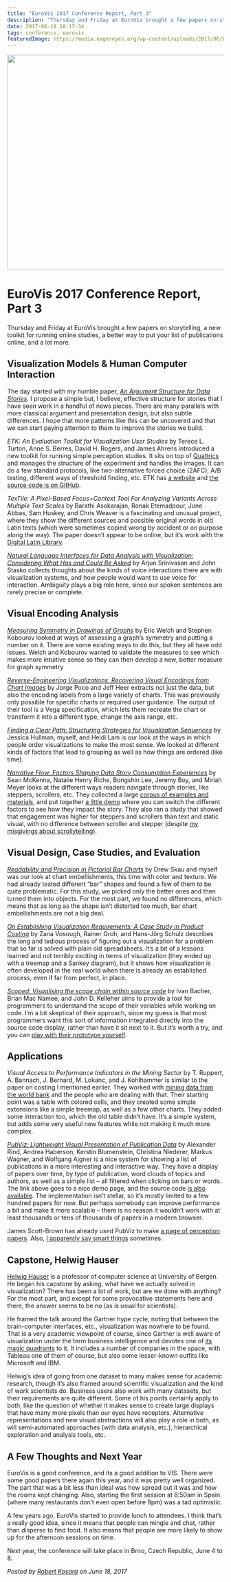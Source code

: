 ```yaml
---
title: "EuroVis 2017 Conference Report, Part 3"
description: "Thursday and Friday at EuroVis brought a few papers on storytelling, a new toolkit for running online studies, a better way to put your list of publications online, and a lot more."
date: 2017-06-18 18:17:34
tags: conference, eurovis
featuredImage: https://media.eagereyes.org/wp-content/uploads/2017/06/barcelona-sunset.jpg
---
```


<p align="center"><img src="https://media.eagereyes.org/wp-content/uploads/2017/06/barcelona-sunset.jpg" width="720" height="500" /></p>

# EuroVis 2017 Conference Report, Part 3

Thursday and Friday at EuroVis brought a few papers on storytelling, a new toolkit for running online studies, a better way to put your list of publications online, and a lot more.

## Visualization Models &amp; Human Computer Interaction

The day started with my humble paper, <em><a href="/papers/paper-an-argument-structure-for-data-stories">An Argument Structure for Data Stories</a></em>. I propose a simple but, I believe, effective structure for stories that I have seen work in a handful of news pieces. There are many parallels with more classical argument and presentation design, but also subtle differences. I hope that more patterns like this can be uncovered and that we can start paying attention to them to improve the stories we build.

<em>ETK: An Evaluation Toolkit for Visualization User Studies</em> by Terece L. Turton, Anne S. Berres, David H. Rogers, and James Ahrens introduced a new toolkit for running simple perception studies. It sits on top of <a href="https://www.qualtrics.com">Qualtrics</a> and manages the structure of the experiment and handles the images. It can do a few standard protocols, like two-alternative forced choice (2AFC), A/B testing, different ways of threshold finding, etc. ETK has <a href="http://etklab.org">a website</a> and <a href="https://github.com/ascr-ecx/etk">the source code is on GitHub</a>.

<em>TexTile: A Pixel-Based Focus+Context Tool For Analyzing Variants Across Multiple Text Scales</em> by Barathi Asokarajan, Ronak Etemadpour, June Abbas, Sam Huskey, and Chris Weaver is a fascinating and unusual project, where they show the different sources and possible original words in old Latin texts (which were sometimes copied wrong by accident or on purpose along the way). The paper doesn’t appear to be online, but it’s work with the <a href="http://digitallatin.org">Digital Latin Library</a>.

<em><a href="http://arjun010.github.io/static/papers/nl-vis.pdf">Natural Language Interfaces for Data Analysis with Visualization: Considering What Has and Could Be Asked</a></em> by Arjun Srinivasan and John Stasko collects thoughts about the kinds of voice interactions there are with visualization systems, and how people would want to use voice for interaction. Ambiguity plays a big role here, since our spoken sentences are rarely precise or complete.

## Visual Encoding Analysis

<em><a href="http://www2.cs.arizona.edu/~kobourov/symmetries-eurovis17.pdf">Measuring Symmetry in Drawings of Graphs</a></em> by Eric Welch and Stephen Kobourov looked at ways of assessing a graph’s symmetry and putting a number on it. There are some existing ways to do this, but they all have odd issues. Welch and Kobourov wanted to validate the measures to see which makes more intuitive sense so they can then develop a new, better measure for graph symmetry

<em><a href="https://idl.cs.washington.edu/papers/reverse-engineering-vis/">Reverse-Engineering Visualizations: Recovering Visual Encodings from Chart Images</a></em> by Jorge Poco and Jeff Heer extracts not just the data, but also the encoding labels from a large variety of charts. This was previously only possible for specific charts or required user guidance. The output of their tool is a Vega specification, which lets them recreate the chart or transform it into a different type, change the axis range, etc.

<em><a href="/papers/paper-finding-a-clear-path-structuring-strategies-for-visualization-sequences">Finding a Clear Path: Structuring Strategies for Visualization Sequences</a></em> by Jessica Hullman, myself, and Heidi Lam is our look at the ways in which people order visualizations to make the most sense. We looked at different kinds of factors that lead to grouping as well as how things are ordered (like time).

<em><a href="http://mckennapsean.com/projects/narrative-flow/">Narrative Flow: Factors Shaping Data Story Consumption Experiences</a></em> by Sean McKenna, Natalie Henry Riche, Bongshin Lee, Jeremy Boy, and Miriah Meyer looks at the different ways readers navigate through stories, like steppers, scrollers, etc. They collected a large <a href="https://narrative-flow.github.io">corpus of examples and materials</a>, and put together <a href="https://narrative-flow.github.io/bar-chart-story/">a little demo</a> where you can switch the different factors to see how they impact the story. They also ran a study that showed that engagement was higher for steppers and scrollers than text and static visual, with no difference between scroller and stepper (despite <a href="/blog/2016/the-scrollytelling-scourge">my misgivings about scrollytelling</a>).

## Visual Design, Case Studies, and Evaluation

<em><a href="/papers/paper-readability-and-precision-in-pictorial-bar-charts">Readability and Precision in Pictorial Bar Charts</a></em> by Drew Skau and myself was our look at chart embellishments, this time with color and texture. We had already tested different “bar” shapes and found a few of them to be quite problematic. For this study, we picked only the better ones and then turned them into objects. For the most part, we found no differences, which means that as long as the shape isn’t distorted too much, bar chart embellishments are not a big deal.

<em><a href="https://www.informatik.uni-rostock.de/~hs162/pdf/costing.pdf">On Establishing Visualization Requirements: A Case Study in Product Costing</a></em> by Zana Vosough, Rainer Groh, and Hans-Jörg Schulz describes the long and tedious process of figuring out a visualization for a problem that so far is solved with plain old spreadsheets. It’s a bit of a lessons learned and not terribly exciting in terms of visualization (they ended up with a treemap and a Sankey diagram), but it shows how visualization is often developed in the real world when there is already an established process, even if far from perfect, in place.

<em><a href="https://www.researchgate.net/publication/316208960_Scoped_Visualising_the_scope_chain_within_source_code">Scoped: Visualising the scope chain within source code</a></em> by Ivan Bacher, Brian Mac Namee, and John D. Kelleher aims to provide a tool for programmers to understand the scope of their variables while working on code. I’m a bit skeptical of their approach, since my guess is that most programmers want this sort of information integrated directly into the source code display, rather than have it sit next to it. But it’s worth a try, and you can <a href="https://js-scope-vis.aerobatic.io"> play with their prototype yourself</a>.

## Applications

<em>Visual Access to Performance Indicators in the Mining Sector</em> by T. Ruppert, A. Bannach, J. Bernard, M. Lokanc, and J. Kohlhammer is similar to the paper on costing I mentioned earlier. They worked with <a href="http://worldbank.org/mingov">mining data from the world bank</a> and the people who are dealing with that. Their starting point was a table with colored cells, and they created some simple extensions like a simple treemap, as well as a few other charts. They added some interaction too, which the old table didn’t have. It’s a simple system, but adds some very useful new features while not making it much more complex.

<em><a href="http://pubviz.fhstp.ac.at">PubViz: Lightweight Visual Presentation of Publication Data</a></em> by Alexander Rind, Andrea Haberson, Kerstin Blumenstein, Christina Niederer, Markus Wagner, and Wolfgang Aigner is a nice system for showing a list of publications in a more interesting and interactive way. They have a display of papers over time, by type of publication, word clouds of topics and authors, as well as a simple list – all filtered when clicking on bars or words. The link above goes to a nice demo page, and the source code <a href="https://github.com/fhstp/PubViz">is also available</a>. The implementation isn’t stellar, so it’s mostly limited to a few hundred papers for now. But perhaps somebody can improve performance a bit and make it more scalable – there is no reason it wouldn’t work with at least thousands or tens of thousands of papers in a modern browser.

James Scott-Brown has already used PubViz to make <a href="http://www.visperception.com">a page of perception papers</a>. Also, <a href="https://twitter.com/jamesscottbrown/status/876217797025681409">I apparently say smart things</a> sometimes.

## Capstone, Helwig Hauser

<a href="http://www.ii.uib.no/vis/team/hauser/">Helwig Hauser</a> is a professor of computer science at University of Bergen. He began his capstone by asking, what have we actually solved in visualization? There has been a lot of work, but are we done with anything? For the most part, and except for some provocative statements here and there, the answer seems to be no (as is usual for scientists).

He framed the talk around the Gartner hype cycle, noting that between the brain-computer interfaces, etc., visualization was nowhere to be found. That is a very academic viewpoint of course, since Gartner is well aware of visualization under the term business intelligence and devotes one of <a href="https://www.gartner.com/doc/3611117/magic-quadrant-business-intelligence-analytics">its magic quadrants</a> to it. It includes a number of companies in the space, with Tableau one of them of course, but also some lesser-known outfits like Microsoft and IBM.

Helwig’s idea of going from one dataset to many makes sense for academic research, though it’s also framed around scientific visualization and the kind of work scientists do. Business users also work with many datasets, but their requirements are quite different. Some of his points certainly apply to both, like the question of whether it makes sense to create large displays that have many more pixels than our eyes have receptors. Alternative representations and new visual abstractions will also play a role in both, as will semi-automated approaches (with data analysis, etc.), hierarchical exploration and analysis tools, etc.

## A Few Thoughts and Next Year

EuroVis is a good conference, and its a good addition to VIS. There were some good papers there again this year, and it was pretty well organized. The part that was a bit less than ideal was how spread out it was and how the rooms kept changing. Also, starting the first session at 8:50am in Spain (where many restaurants don’t even open before 9pm) was a tad optimistic.

A few years ago, EuroVis started to provide lunch to attendees. I think that’s a really good idea, since it means that people can mingle and chat, rather than disperse to find food. It also means that people are more likely to show up for the afternoon sessions on time.

Next year, the conference will take place in Brno, Czech Republic, June 4 to 8.


_Posted by <a href="/about">Robert Kosara</a> on June 18, 2017_


